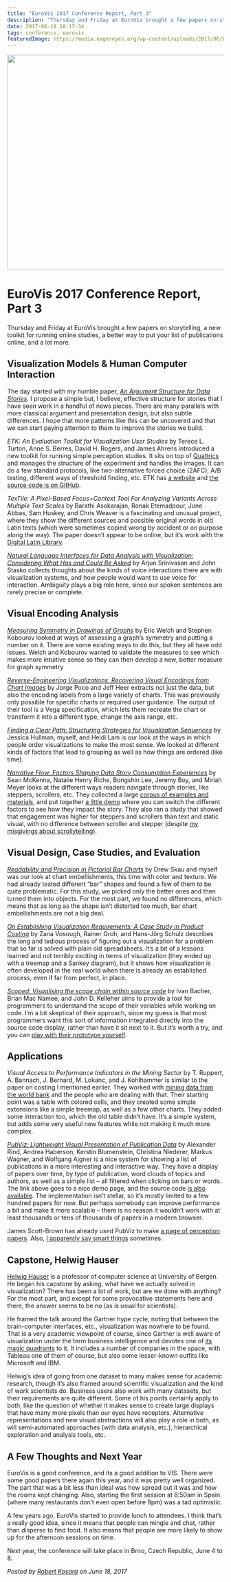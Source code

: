 ```yaml
---
title: "EuroVis 2017 Conference Report, Part 3"
description: "Thursday and Friday at EuroVis brought a few papers on storytelling, a new toolkit for running online studies, a better way to put your list of publications online, and a lot more."
date: 2017-06-18 18:17:34
tags: conference, eurovis
featuredImage: https://media.eagereyes.org/wp-content/uploads/2017/06/barcelona-sunset.jpg
---
```


<p align="center"><img src="https://media.eagereyes.org/wp-content/uploads/2017/06/barcelona-sunset.jpg" width="720" height="500" /></p>

# EuroVis 2017 Conference Report, Part 3

Thursday and Friday at EuroVis brought a few papers on storytelling, a new toolkit for running online studies, a better way to put your list of publications online, and a lot more.

## Visualization Models &amp; Human Computer Interaction

The day started with my humble paper, <em><a href="/papers/paper-an-argument-structure-for-data-stories">An Argument Structure for Data Stories</a></em>. I propose a simple but, I believe, effective structure for stories that I have seen work in a handful of news pieces. There are many parallels with more classical argument and presentation design, but also subtle differences. I hope that more patterns like this can be uncovered and that we can start paying attention to them to improve the stories we build.

<em>ETK: An Evaluation Toolkit for Visualization User Studies</em> by Terece L. Turton, Anne S. Berres, David H. Rogers, and James Ahrens introduced a new toolkit for running simple perception studies. It sits on top of <a href="https://www.qualtrics.com">Qualtrics</a> and manages the structure of the experiment and handles the images. It can do a few standard protocols, like two-alternative forced choice (2AFC), A/B testing, different ways of threshold finding, etc. ETK has <a href="http://etklab.org">a website</a> and <a href="https://github.com/ascr-ecx/etk">the source code is on GitHub</a>.

<em>TexTile: A Pixel-Based Focus+Context Tool For Analyzing Variants Across Multiple Text Scales</em> by Barathi Asokarajan, Ronak Etemadpour, June Abbas, Sam Huskey, and Chris Weaver is a fascinating and unusual project, where they show the different sources and possible original words in old Latin texts (which were sometimes copied wrong by accident or on purpose along the way). The paper doesn’t appear to be online, but it’s work with the <a href="http://digitallatin.org">Digital Latin Library</a>.

<em><a href="http://arjun010.github.io/static/papers/nl-vis.pdf">Natural Language Interfaces for Data Analysis with Visualization: Considering What Has and Could Be Asked</a></em> by Arjun Srinivasan and John Stasko collects thoughts about the kinds of voice interactions there are with visualization systems, and how people would want to use voice for interaction. Ambiguity plays a big role here, since our spoken sentences are rarely precise or complete.

## Visual Encoding Analysis

<em><a href="http://www2.cs.arizona.edu/~kobourov/symmetries-eurovis17.pdf">Measuring Symmetry in Drawings of Graphs</a></em> by Eric Welch and Stephen Kobourov looked at ways of assessing a graph’s symmetry and putting a number on it. There are some existing ways to do this, but they all have odd issues. Welch and Kobourov wanted to validate the measures to see which makes more intuitive sense so they can then develop a new, better measure for graph symmetry

<em><a href="https://idl.cs.washington.edu/papers/reverse-engineering-vis/">Reverse-Engineering Visualizations: Recovering Visual Encodings from Chart Images</a></em> by Jorge Poco and Jeff Heer extracts not just the data, but also the encoding labels from a large variety of charts. This was previously only possible for specific charts or required user guidance. The output of their tool is a Vega specification, which lets them recreate the chart or transform it into a different type, change the axis range, etc.

<em><a href="/papers/paper-finding-a-clear-path-structuring-strategies-for-visualization-sequences">Finding a Clear Path: Structuring Strategies for Visualization Sequences</a></em> by Jessica Hullman, myself, and Heidi Lam is our look at the ways in which people order visualizations to make the most sense. We looked at different kinds of factors that lead to grouping as well as how things are ordered (like time).

<em><a href="http://mckennapsean.com/projects/narrative-flow/">Narrative Flow: Factors Shaping Data Story Consumption Experiences</a></em> by Sean McKenna, Natalie Henry Riche, Bongshin Lee, Jeremy Boy, and Miriah Meyer looks at the different ways readers navigate through stories, like steppers, scrollers, etc. They collected a large <a href="https://narrative-flow.github.io">corpus of examples and materials</a>, and put together <a href="https://narrative-flow.github.io/bar-chart-story/">a little demo</a> where you can switch the different factors to see how they impact the story. They also ran a study that showed that engagement was higher for steppers and scrollers than text and static visual, with no difference between scroller and stepper (despite <a href="/blog/2016/the-scrollytelling-scourge">my misgivings about scrollytelling</a>).

## Visual Design, Case Studies, and Evaluation

<em><a href="/papers/paper-readability-and-precision-in-pictorial-bar-charts">Readability and Precision in Pictorial Bar Charts</a></em> by Drew Skau and myself was our look at chart embellishments, this time with color and texture. We had already tested different “bar” shapes and found a few of them to be quite problematic. For this study, we picked only the better ones and then turned them into objects. For the most part, we found no differences, which means that as long as the shape isn’t distorted too much, bar chart embellishments are not a big deal.

<em><a href="https://www.informatik.uni-rostock.de/~hs162/pdf/costing.pdf">On Establishing Visualization Requirements: A Case Study in Product Costing</a></em> by Zana Vosough, Rainer Groh, and Hans-Jörg Schulz describes the long and tedious process of figuring out a visualization for a problem that so far is solved with plain old spreadsheets. It’s a bit of a lessons learned and not terribly exciting in terms of visualization (they ended up with a treemap and a Sankey diagram), but it shows how visualization is often developed in the real world when there is already an established process, even if far from perfect, in place.

<em><a href="https://www.researchgate.net/publication/316208960_Scoped_Visualising_the_scope_chain_within_source_code">Scoped: Visualising the scope chain within source code</a></em> by Ivan Bacher, Brian Mac Namee, and John D. Kelleher aims to provide a tool for programmers to understand the scope of their variables while working on code. I’m a bit skeptical of their approach, since my guess is that most programmers want this sort of information integrated directly into the source code display, rather than have it sit next to it. But it’s worth a try, and you can <a href="https://js-scope-vis.aerobatic.io"> play with their prototype yourself</a>.

## Applications

<em>Visual Access to Performance Indicators in the Mining Sector</em> by T. Ruppert, A. Bannach, J. Bernard, M. Lokanc, and J. Kohlhammer is similar to the paper on costing I mentioned earlier. They worked with <a href="http://worldbank.org/mingov">mining data from the world bank</a> and the people who are dealing with that. Their starting point was a table with colored cells, and they created some simple extensions like a simple treemap, as well as a few other charts. They added some interaction too, which the old table didn’t have. It’s a simple system, but adds some very useful new features while not making it much more complex.

<em><a href="http://pubviz.fhstp.ac.at">PubViz: Lightweight Visual Presentation of Publication Data</a></em> by Alexander Rind, Andrea Haberson, Kerstin Blumenstein, Christina Niederer, Markus Wagner, and Wolfgang Aigner is a nice system for showing a list of publications in a more interesting and interactive way. They have a display of papers over time, by type of publication, word clouds of topics and authors, as well as a simple list – all filtered when clicking on bars or words. The link above goes to a nice demo page, and the source code <a href="https://github.com/fhstp/PubViz">is also available</a>. The implementation isn’t stellar, so it’s mostly limited to a few hundred papers for now. But perhaps somebody can improve performance a bit and make it more scalable – there is no reason it wouldn’t work with at least thousands or tens of thousands of papers in a modern browser.

James Scott-Brown has already used PubViz to make <a href="http://www.visperception.com">a page of perception papers</a>. Also, <a href="https://twitter.com/jamesscottbrown/status/876217797025681409">I apparently say smart things</a> sometimes.

## Capstone, Helwig Hauser

<a href="http://www.ii.uib.no/vis/team/hauser/">Helwig Hauser</a> is a professor of computer science at University of Bergen. He began his capstone by asking, what have we actually solved in visualization? There has been a lot of work, but are we done with anything? For the most part, and except for some provocative statements here and there, the answer seems to be no (as is usual for scientists).

He framed the talk around the Gartner hype cycle, noting that between the brain-computer interfaces, etc., visualization was nowhere to be found. That is a very academic viewpoint of course, since Gartner is well aware of visualization under the term business intelligence and devotes one of <a href="https://www.gartner.com/doc/3611117/magic-quadrant-business-intelligence-analytics">its magic quadrants</a> to it. It includes a number of companies in the space, with Tableau one of them of course, but also some lesser-known outfits like Microsoft and IBM.

Helwig’s idea of going from one dataset to many makes sense for academic research, though it’s also framed around scientific visualization and the kind of work scientists do. Business users also work with many datasets, but their requirements are quite different. Some of his points certainly apply to both, like the question of whether it makes sense to create large displays that have many more pixels than our eyes have receptors. Alternative representations and new visual abstractions will also play a role in both, as will semi-automated approaches (with data analysis, etc.), hierarchical exploration and analysis tools, etc.

## A Few Thoughts and Next Year

EuroVis is a good conference, and its a good addition to VIS. There were some good papers there again this year, and it was pretty well organized. The part that was a bit less than ideal was how spread out it was and how the rooms kept changing. Also, starting the first session at 8:50am in Spain (where many restaurants don’t even open before 9pm) was a tad optimistic.

A few years ago, EuroVis started to provide lunch to attendees. I think that’s a really good idea, since it means that people can mingle and chat, rather than disperse to find food. It also means that people are more likely to show up for the afternoon sessions on time.

Next year, the conference will take place in Brno, Czech Republic, June 4 to 8.


_Posted by <a href="/about">Robert Kosara</a> on June 18, 2017_


